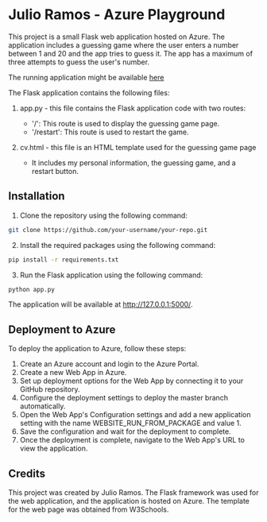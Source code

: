 # Julio Ramos - Azure Playground
This project is a small Flask web application hosted on Azure. The application includes a guessing game where the user enters a number between 1 and 20 and the app tries to guess it. The app has a maximum of three attempts to guess the user's number.

The running application might be available [here](https://julio-ramos.azurewebsites.net/)

The Flask application contains the following files:

1. app.py - this file contains the Flask application code with two routes:
   - '/': This route is used to display the guessing game page.
   - '/restart': This route is used to restart the game.

2. cv.html - this file is an HTML template used for the guessing game page
   - It includes my personal information, the guessing game, and a restart button.


## Installation
1. Clone the repository using the following command:
```bash
git clone https://github.com/your-username/your-repo.git
```

2. Install the required packages using the following command:
```bash
pip install -r requirements.txt
```

3. Run the Flask application using the following command:
```bash
python app.py
```
The application will be available at http://127.0.0.1:5000/.


## Deployment to Azure
To deploy the application to Azure, follow these steps:

1. Create an Azure account and login to the Azure Portal.
2. Create a new Web App in Azure.
3. Set up deployment options for the Web App by connecting it to your GitHub repository.
4. Configure the deployment settings to deploy the master branch automatically.
5. Open the Web App's Configuration settings and add a new application setting with the name WEBSITE_RUN_FROM_PACKAGE and value 1.
6. Save the configuration and wait for the deployment to complete.
7. Once the deployment is complete, navigate to the Web App's URL to view the application.


## Credits
This project was created by Julio Ramos. The Flask framework was used for the web application, and the application is hosted on Azure. The template for the web page was obtained from W3Schools.
